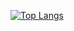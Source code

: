 [![Top Langs](https://github-readme-stats.vercel.app/api/top-langs/?username=Hafflationist&layout=compact)](https://github.com/anuraghazra/github-readme-stats)
